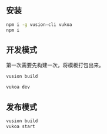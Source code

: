 ## 安装

``` bash
npm i -g vusion-cli vukoa
npm i
```

## 开发模式

第一次需要先构建一次，将模板打包出来。

``` bash
vusion build
```

``` bash
vukoa dev
```

## 发布模式

``` bash
vusion build
vukoa start
```
